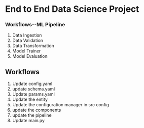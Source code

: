 # End to End Data Science Project

### Workflows--ML Pipeline

1. Data Ingestion
2. Data Validation
3. Data Transformation
4. Model Trainer
5. Model Evaluation


## Workflows

1. Update config.yaml
2. update schema.yaml
3. Update params.yaml
4. Update the entity
5. Update the configuration manager in src config
6. update the components
7. update the pipeline
8. Update main.py